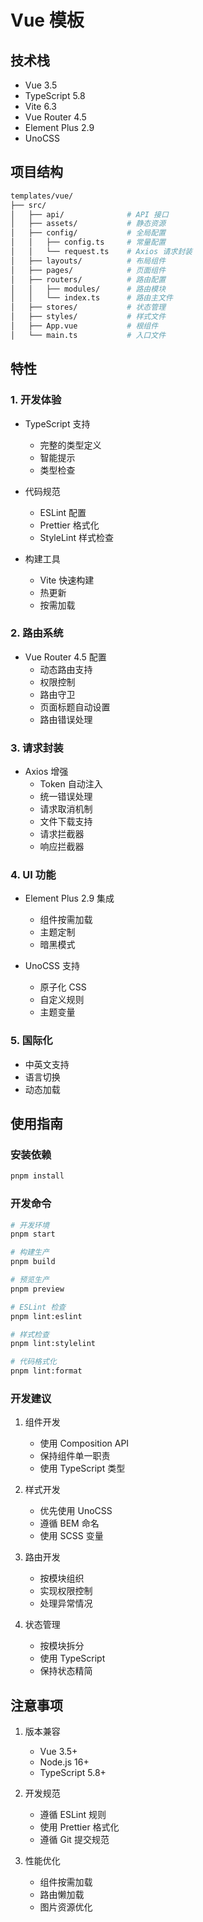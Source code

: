 # Vue 模板

## 技术栈

- Vue 3.5
- TypeScript 5.8
- Vite 6.3
- Vue Router 4.5
- Element Plus 2.9
- UnoCSS

## 项目结构

```bash
templates/vue/
├── src/
│   ├── api/              # API 接口
│   ├── assets/           # 静态资源
│   ├── config/           # 全局配置
│   │   ├── config.ts     # 常量配置
│   │   └── request.ts    # Axios 请求封装
│   ├── layouts/          # 布局组件
│   ├── pages/            # 页面组件
│   ├── routers/          # 路由配置
│   │   ├── modules/      # 路由模块
│   │   └── index.ts      # 路由主文件
│   ├── stores/           # 状态管理
│   ├── styles/           # 样式文件
│   ├── App.vue           # 根组件
│   └── main.ts           # 入口文件
```

## 特性

### 1. 开发体验

- TypeScript 支持

  - 完整的类型定义
  - 智能提示
  - 类型检查

- 代码规范

  - ESLint 配置
  - Prettier 格式化
  - StyleLint 样式检查

- 构建工具
  - Vite 快速构建
  - 热更新
  - 按需加载

### 2. 路由系统

- Vue Router 4.5 配置
  - 动态路由支持
  - 权限控制
  - 路由守卫
  - 页面标题自动设置
  - 路由错误处理

### 3. 请求封装

- Axios 增强
  - Token 自动注入
  - 统一错误处理
  - 请求取消机制
  - 文件下载支持
  - 请求拦截器
  - 响应拦截器

### 4. UI 功能

- Element Plus 2.9 集成

  - 组件按需加载
  - 主题定制
  - 暗黑模式

- UnoCSS 支持
  - 原子化 CSS
  - 自定义规则
  - 主题变量

### 5. 国际化

- 中英文支持
- 语言切换
- 动态加载

## 使用指南

### 安装依赖

```bash
pnpm install
```

### 开发命令

```bash
# 开发环境
pnpm start

# 构建生产
pnpm build

# 预览生产
pnpm preview

# ESLint 检查
pnpm lint:eslint

# 样式检查
pnpm lint:stylelint

# 代码格式化
pnpm lint:format
```

### 开发建议

1. 组件开发

   - 使用 Composition API
   - 保持组件单一职责
   - 使用 TypeScript 类型

2. 样式开发

   - 优先使用 UnoCSS
   - 遵循 BEM 命名
   - 使用 SCSS 变量

3. 路由开发

   - 按模块组织
   - 实现权限控制
   - 处理异常情况

4. 状态管理
   - 按模块拆分
   - 使用 TypeScript
   - 保持状态精简

## 注意事项

1. 版本兼容

   - Vue 3.5+
   - Node.js 16+
   - TypeScript 5.8+

2. 开发规范

   - 遵循 ESLint 规则
   - 使用 Prettier 格式化
   - 遵循 Git 提交规范

3. 性能优化
   - 组件按需加载
   - 路由懒加载
   - 图片资源优化
